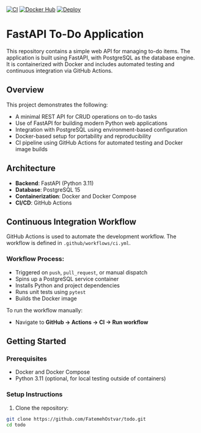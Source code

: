 [![CI](https://github.com/<username>/<repo>/actions/workflows/ci.yml/badge.svg)](https://github.com/<username>/<repo>/actions/workflows/ci.yml)
[![Docker Hub](https://img.shields.io/badge/docker-image-blue)](https://hub.docker.com/r/<username>/todo-api)
[![Deploy](https://img.shields.io/badge/deploy-Railway-green)](https://todo-production-0934.up.railway.app)

# FastAPI To-Do Application

This repository contains a simple web API for managing to-do items. The application is built using FastAPI, with PostgreSQL as the database engine. It is containerized with Docker and includes automated testing and continuous integration via GitHub Actions.

## Overview

This project demonstrates the following:

- A minimal REST API for CRUD operations on to-do tasks
- Use of FastAPI for building modern Python web applications
- Integration with PostgreSQL using environment-based configuration
- Docker-based setup for portability and reproducibility
- CI pipeline using GitHub Actions for automated testing and Docker image builds

## Architecture

- **Backend**: FastAPI (Python 3.11)
- **Database**: PostgreSQL 15
- **Containerization**: Docker and Docker Compose
- **CI/CD**: GitHub Actions

## Continuous Integration Workflow

GitHub Actions is used to automate the development workflow. The workflow is defined in `.github/workflows/ci.yml`.

### Workflow Process:
- Triggered on `push`, `pull_request`, or manual dispatch
- Spins up a PostgreSQL service container
- Installs Python and project dependencies
- Runs unit tests using `pytest`
- Builds the Docker image

To run the workflow manually:
- Navigate to **GitHub → Actions → CI → Run workflow**


## Getting Started

### Prerequisites

- Docker and Docker Compose
- Python 3.11 (optional, for local testing outside of containers)


### Setup Instructions

1. Clone the repository:

```bash
git clone https://github.com/FatemehOstvar/todo.git
cd todo
